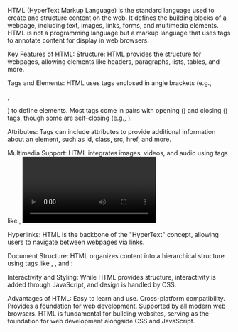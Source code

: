 HTML (HyperText Markup Language) is the standard language used to create and structure content on the web. It defines the building blocks of a webpage, including text, images, links, forms, and multimedia elements. HTML is not a programming language but a markup language that uses tags to annotate content for display in web browsers.

Key Features of HTML:
Structure: HTML provides the structure for webpages, allowing elements like headers, paragraphs, lists, tables, and more.

Tags and Elements: HTML uses tags enclosed in angle brackets (e.g., <p>, <div>) to define elements. Most tags come in pairs with opening (<tag>) and closing (</tag>) tags, though some are self-closing (e.g., <img />).

Attributes: Tags can include attributes to provide additional information about an element, such as id, class, src, href, and more.

Multimedia Support: HTML integrates images, videos, and audio using tags like <img>, <video>, and <audio>.

Hyperlinks: HTML is the backbone of the "HyperText" concept, allowing users to navigate between webpages via links.

Document Structure: HTML organizes content into a hierarchical structure using tags like <html>, <head>, and <body>:

Interactivity and Styling: While HTML provides structure, interactivity is added through JavaScript, and design is handled by CSS.

Advantages of HTML:
Easy to learn and use.
Cross-platform compatibility.
Provides a foundation for web development.
Supported by all modern web browsers.
HTML is fundamental for building websites, serving as the foundation for web development alongside CSS and JavaScript.